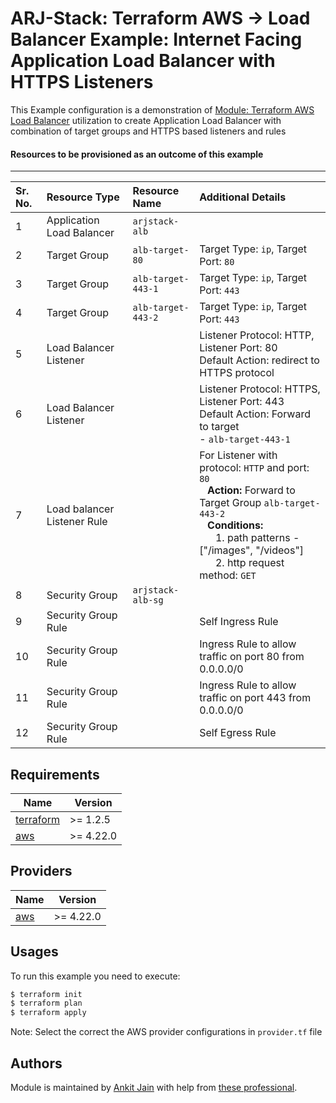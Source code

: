 # ARJ-Stack: Terraform AWS -> Load Balancer Example: Internet Facing Application Load Balancer with HTTPS Listeners

This Example configuration is a demonstration of [Module: Terraform AWS Load Balancer](https://github.com/arjstack/terraform-aws-load-balancer) utilization to create Application Load Balancer with combination of target groups and HTTPS based listeners and rules

#### Resources to be provisioned as an outcome of this example
---

| Sr. No. | Resource Type | Resource Name | Additional Details |
|:------|:------|:------|:------|
| 1 | Application Load Balancer | `arjstack-alb` |  |
| 2 | Target Group | `alb-target-80` | Target Type: `ip`, Target Port: `80` |
| 3 | Target Group | `alb-target-443-1` | Target Type: `ip`, Target Port: `443` |
| 4 | Target Group | `alb-target-443-2` | Target Type: `ip`, Target Port: `443` |
| 5 | Load Balancer Listener |  | Listener Protocol: HTTP, Listener Port: 80<br>Default Action: redirect to HTTPS protocol |
| 6 | Load Balancer Listener |  | Listener Protocol: HTTPS, Listener Port: 443<br>Default Action: Forward to target <br>- `alb-target-443-1` |
| 7 | Load balancer Listener Rule |  | For Listener with protocol: `HTTP` and port: `80`<br>&nbsp;&nbsp;&nbsp;<b>Action:</b> Forward to Target Group `alb-target-443-2`<br>&nbsp;&nbsp;&nbsp;<b>Conditions:</b><br>&nbsp;&nbsp;&nbsp;&nbsp;&nbsp;&nbsp;1. path patterns - ["/images", "/videos"]<br>&nbsp;&nbsp;&nbsp;&nbsp;&nbsp;&nbsp;2. http request method: `GET` |
| 8 | Security Group | `arjstack-alb-sg` |  |
| 9 | Security Group Rule |  | Self Ingress Rule |
| 10 | Security Group Rule |  | Ingress Rule to allow traffic on port 80 from 0.0.0.0/0 |
| 11 | Security Group Rule |  | Ingress Rule to allow traffic on port 443 from 0.0.0.0/0 |
| 12 | Security Group Rule |  | Self Egress Rule |

## Requirements

| Name | Version |
|------|---------|
| <a name="requirement_terraform"></a> [terraform](#requirement\_terraform) | >= 1.2.5 |
| <a name="requirement_aws"></a> [aws](#requirement\_aws) | >= 4.22.0 |

## Providers

| Name | Version |
|------|---------|
| <a name="provider_aws"></a> [aws](#provider\_aws) | >= 4.22.0 |

## Usages

To run this example you need to execute:

```bash
$ terraform init
$ terraform plan
$ terraform apply
```

Note: Select the correct the AWS provider configurations in `provider.tf` file

## Authors

Module is maintained by [Ankit Jain](https://github.com/ankit-jn) with help from [these professional](https://github.com/arjstack/terraform-aws-vpc/graphs/contributors).
